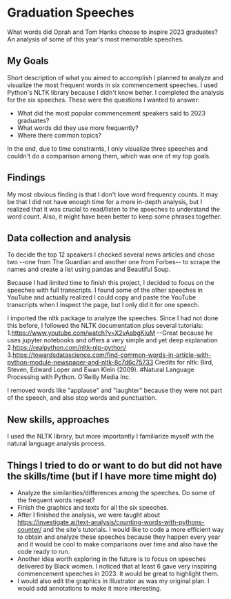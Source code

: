 # Graduation Speeches
What words did Oprah and Tom Hanks choose to inspire 2023 graduates? An analysis of some of this year's most memorable speeches. 

## My Goals
Short description of what you aimed to accomplish
I planned to analyze and visualize the most frequent words in six commencement speeches. I used Python's NLTK library because I didn't know better. I completed the analysis for the six speeches.
These were the questions I wanted to answer:
- What did the most popular commencement speakers said to 2023 graduates?
- What words did they use more frequently?
- Where there common topics?

In the end, due to time constraints, I only visualize three speeches and couldn't do a comparison among them, which was one of my top goals.

## Findings
My most obvious finding is that I don't love word frequency counts. It may be that I did not have enough time for a more in-depth analysis, but I realized that it was crucial to read/listen to the speeches to understand the word count. Also, it might have been better to keep some phrases together. 

## Data collection and analysis 

To decide the top 12 speakers I checked several news articles and chose two --one from The Guardian and another one from Forbes-- to scrape the names and create a list using pandas and Beautiful Soup. 

Because I had limited time to finish this project, I decided to focus on the speeches with
full transcripts. I found some of the other speeches in YouTube and actually realized I could copy and paste the YouTube transcripts when I inspect the page, but I only did it for one speech. 

I imported the nltk package to analyze the speeches. Since I had not done this before,
I followed the NLTK documentation plus several tutorials: 
1.https://www.youtube.com/watch?v=X2vAabgKiuM --Great because he uses jupyter notebooks and offers a very simple and yet deep explanation
2.https://realpython.com/nltk-nlp-python/
3.https://towardsdatascience.com/find-common-words-in-article-with-python-module-newspaper-and-nltk-8c7d6c75733
Credits for nltk: Bird, Steven, Edward Loper and Ewan Klein (2009).
#Natural Language Processing with Python.  O'Reilly Media Inc.

I removed words like "applause" and "laughter" because they were not part of the speech, and also stop words and punctuation.

## New skills, approaches
I used the NLTK library, but more importantly I familiarize myself with the natural language analysis process.

## Things I tried to do or want to do but did not have the skills/time (but if I have more time might do)
- Analyze the similarities/differences among the speeches. Do some of the frequent words repeat?
- Finish the graphics and texts for all the six speeches.
- After I finished the analysis, we were taught about https://investigate.ai/text-analysis/counting-words-with-pythons-counter/ and the site's tutorials. I would like to code a more efficient way to obtain and analyze these speeches because they happen every year and it would be cool to make comparisons over time and also have the code ready to run. 
-  Another idea worth exploring in the future is to focus on speeches delivered by Black women. I noticed that at least 6 gave very inspiring commencement speeches in 2023. It would be great to highlight them.
- I would also edit the graphics in Illustrator as was my original plan. I would add annotations to make it more interesting. 